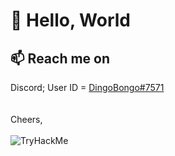 <h1>👋 Hello, World</h1>
<h2> 📫 Reach me on</h2>
Discord; User ID = <a href="https://discord.com/users/244560062486544412">DingoBongo#7571</a>
<br>
<br>
<br>Cheers,
<br>
<br><img src="https://tryhackme-badges.s3.amazonaws.com/dingobongo.png" alt="TryHackMe">

<!---
Squiikii/Squiikii is a ✨ special ✨ repository because its `README.md` (this file) appears on your GitHub profile.
You can click the Preview link to take a look at your changes.
--->
